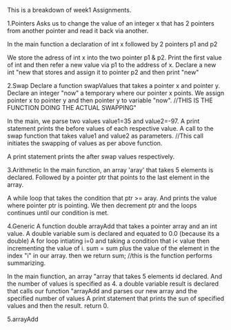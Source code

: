 This is a breakdown of week1 Assignments.



1.Pointers
Asks  us to change the value of an integer x that has 2 pointers from another pointer and read it back via another.

In the main function a declaration of int x followed by 2 pointers p1 and p2

We store the adress of int x into the two pointer p1 & p2.
Print the first value of int and then refer a new value via p1 to the address of x.
Declare a new int "new that stores and assign it to pointer p2 and then print "new"



2.Swap
Declare a function swapValues that takes a pointer x and pointer y. Declare an integer "now" a temporary where our pointer x points.
We assign pointer x to pointer y and then pointer y to variable "now".
//THIS IS THE FUNCTION DOING THE ACTUAL SWAPPING"

In the main, we parse two values value1=35 and value2=-97.
A print statement prints the before values of each respective value.
A call to the swap function that takes value1 and value2 as parameters.
//This call initiates the swapping of values as per above function.

A print statement prints the after swap values respectively.



3.Arithmetic
In the main function,  an array 'aray' that takes 5 elements is declared. Followed by a pointer ptr that points to the last element in the array.

A while loop that takes the condition that ptr >= aray. And prints the value where pointer ptr is pointing. We then decrement ptr and the loops continues until our condition is met.



4.Generic
A function double arrayAdd that takes a pointer array and an int value.
A double variable sum is declared and equated to 0.0 (because its a double)
A for loop intiating i=0 and taking a condition that i< value then incrementing the value of i.
sum = sum plus the value of the element in the index "i" in our array.
then we return sum;
//this is the function performs summarizing.

In the main fiunction, an array "array that takes 5 elements id declared.
And the number of values is specified as 4.
a double variable result is declared that calls our function "arrayAdd and parses our new array and the specified number of values
A print statement that prints the sun of specified values and then the result.
return 0.




5.arrayAdd
